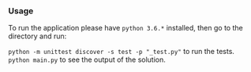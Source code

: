 ### Usage
To run the application please have `python 3.6.*` installed, then go to the
directory and run:

`python -m unittest discover -s test -p "_test.py"` to run the tests.
`python main.py` to see the output of the solution.